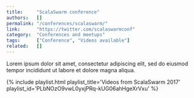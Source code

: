 ```yaml
---
title:     "ScalaSwarm conference"
authors:   []
permalink: "/conferences/scalaswarm/"
link:      "https://twitter.com/scalaswarmconf"
category:  "Conferences and meetups"
tags:      ["Conference", "Videos available"]
related:   []
---
```


Lorem ipsum dolor sit amet, consectetur adipiscing elit, sed do eiusmod tempor incididunt ut labore et dolore magna aliqua.

{% include playlist.html playlist_title='Videos from ScalaSwarm 2017' playlist_id='PLbNOzO9vwL0yxjPRq-kUG06ahHgeXrVxu' %}
